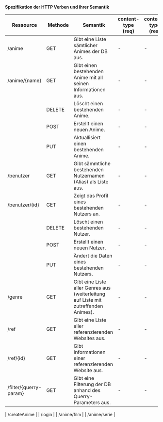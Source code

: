 **Spezifikation der HTTP Verben und ihrer Semantik**

| Ressource | Methode | Semantik | content-type (req) | content-type (res) |                                                        
| ---------------------- | ------ | ----------------------------------------------------------------------------------- | --------------- | --------------- |
| /anime                 | GET    | Gibt eine Liste sämtlicher Animes der DB aus.                                       | - | - |
| /anime/{name}          | GET    | Gibt einen bestehenden Anime mit all seinen Informationen aus.                      | - | - |
|                        | DELETE | Löscht einen bestehenden Anime.                                                     | - | - |
|                        | POST   | Erstellt einen neuen Anime.                                                         | - | - |
|                        | PUT    | Aktuallisiert einen bestehenden Anime.                                              | - | - |
| /benutzer              | GET    | Gibt sämmtliche bestehenden Nutzernamen (Alias) als Liste aus.                      | - | - |
| /benutzer/{id}         | GET    | Zeigt das Profil eines bestehenden Nutzers an.                                      | - | - |
|                        | DELETE | Löscht einen bestehenden Nutzer.                                                    | - | - |
|                        | POST   | Erstellt einen neuen Nutzer.                                                        | - | - |
|                        | PUT    | Ändert die Daten eines bestehenden Nutzers.                                         | - | - |
| /genre                 | GET    | Gibt eine Liste aller Genres aus (weiterleitung auf Liste mit zutreffenden Animes). | - | - |
| /ref                   | GET    | Gibt eine Liste aller referenzierenden Websites aus.                                | - | - |
| /ref/{id}              | GET    | Gibt Informationen einer referenzierenden Website aus.                              | - | - |
| /filter/{querry-param} | GET    | Gibt eine Filterung der DB anhand des Querry-Parameters aus.                        | - | - |


| /createAnime | 
| /login | 
| /anime/film |
| /anime/serie |

